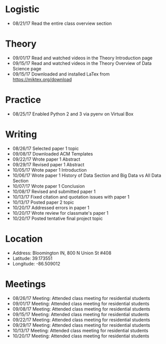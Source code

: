 
# Logistic

* 08/21/17 Read the entire class overview section 

# Theory

* 09/01/17 Read and watched videos in the Theory Introduction page
* 09/15/17 Read and watched videos in the Theory Overview of Data Science page
* 09/15/17 Downloaded and installed LaTex from https://miktex.org/download

# Practice

* 08/25/17 Enabled Python 2 and 3 via pyenv on Virtual Box

# Writing

* 08/26/17 Selected paper 1 topic
* 09/08/17 Downloaded ACM Templates
* 09/22/17 Wrote paper 1 Abstract
* 09/29/17 Revised paper 1 Abstract
* 10/05/17 Wrote paper 1 Introduction
* 10/06/17 Wrote paper 1 History of Data Section and Big Data vs All Data Section
* 10/07/17 Wrote paper 1 Conclusion
* 10/08/17 Revised and submitted paper 1
* 10/13/17 Fixed citation and quotation issues with paper 1
* 10/13/17 Posted paper 2 topic
* 10/20/17 Addressed errors in paper 1
* 10/20/17 Wrote review for classmate's paper 1
* 10/20/17 Posted tentative final project topic

# Location

* Address: Bloomington IN, 800 N Union St #408
* Latitude: 39.173551
* Longitude: -86.509012 

# Meetings

* 08/26/17 Meeting: Attended class meeting for residential students
* 09/01/17 Meeting: Attended class meeting for residential students
* 09/08/17 Meeting: Attended class meeting for residential students
* 09/15/17 Meeting: Attended class meeting for residential students
* 09/22/17 Meeting: Attended class meeting for residential students
* 09/29/17 Meeting: Attended class meeting for residential students
* 10/13/17 Meeting: Attended class meeting for residential students
* 10/20/17 Meeting: Attended class meeting for residential students

